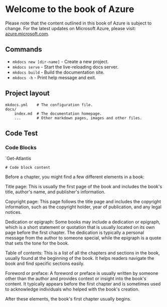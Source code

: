 # Welcome to the book of Azure

Please note that the content outlined in this book of Azure is subject to change.
For the latest updates on Microsoft Azure, please visit: [azure.microsoft.com](https://azure.microsoft.com/?WT.mc_id=AZ-MVP-5004796).

## Commands

* `mkdocs new [dir-name]` - Create a new project.
* `mkdocs serve` - Start the live-reloading docs server.
* `mkdocs build` - Build the documentation site.
* `mkdocs -h` - Print help message and exit.

## Project layout

    mkdocs.yml    # The configuration file.
    docs/
        index.md  # The documentation homepage.
        ...       # Other markdown pages, images and other files.


## Code Test

### Code Blocks
`Get-Atlantis

``` { .yaml .select }
# Code block content
````


Before a chapter, you might find a few different elements in a book:

Title page: This is usually the first page of the book and includes the book's title, author's name, and publisher's information.

Copyright page: This page follows the title page and includes the copyright information, such as the copyright holder, year of publication, and any legal notices.

Dedication or epigraph: Some books may include a dedication or epigraph, which is a short statement or quotation that is usually located on its own page before the first chapter. The dedication is typically a personal message from the author to someone special, while the epigraph is a quote that sets the tone for the book.

Table of contents: This is a list of all the chapters and sections in the book, usually found at the beginning of the book. It helps readers navigate the book and find specific sections easily.

Foreword or preface: A foreword or preface is usually written by someone other than the author and provides context or insight into the book's content. It typically appears before the first chapter and is sometimes used to acknowledge individuals who helped with the book's creation.

After these elements, the book's first chapter usually begins.